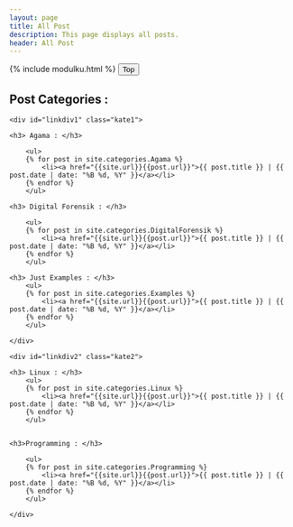 ```yaml
---
layout: page
title: All Post
description: This page displays all posts.
header: All Post
---
```


{% include modulku.html %}
<button onclick="topFunction()" id="myBtn" title="Go to top">Top</button>

## Post Categories : 

<div class="wrapper" markdown="0">

	<div id="linkdiv1" class="kate1">

	<h3> Agama : </h3>

		<ul>
		{% for post in site.categories.Agama %}
			<li><a href="{{site.url}}{{post.url}}">{{ post.title }} | {{ post.date | date: "%B %d, %Y" }}</a></li>
		{% endfor %}
		</ul>

	<h3> Digital Forensik : </h3>

		<ul>
		{% for post in site.categories.DigitalForensik %}
			<li><a href="{{site.url}}{{post.url}}">{{ post.title }} | {{ post.date | date: "%B %d, %Y" }}</a></li>
		{% endfor %}
		</ul>

	<h3> Just Examples : </h3>
		<ul>
		{% for post in site.categories.Examples %}
			<li><a href="{{site.url}}{{post.url}}">{{ post.title }} | {{ post.date | date: "%B %d, %Y" }}</a></li>
		{% endfor %}
		</ul>

	</div>

<!-- ================ -->
	<div id="linkdiv2" class="kate2">

	<h3> Linux : </h3>
		<ul>
		{% for post in site.categories.Linux %}
			<li><a href="{{site.url}}{{post.url}}">{{ post.title }} | {{ post.date | date: "%B %d, %Y" }}</a></li>
		{% endfor %}
		</ul>


	<h3>Programming : </h3>

		<ul>
		{% for post in site.categories.Programming %}
			<li><a href="{{site.url}}{{post.url}}">{{ post.title }} | {{ post.date | date: "%B %d, %Y" }}</a></li>
		{% endfor %}
		</ul>

	</div>
</div>


